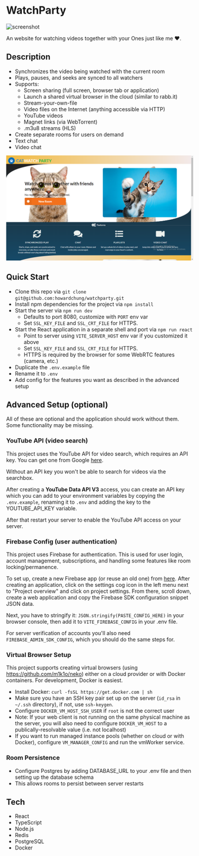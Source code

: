 # WatchParty

![screenshot](https://github.com/IndieDev2003/CatWatchParty/main/images/main.png)

An website for watching videos together with your Ones just like me ❤.

## Description

- Synchronizes the video being watched with the current room
- Plays, pauses, and seeks are synced to all watchers
- Supports:
  - Screen sharing (full screen, browser tab or application)
  - Launch a shared virtual browser in the cloud (similar to rabb.it)
  - Stream-your-own-file
  - Video files on the Internet (anything accessible via HTTP)
  - YouTube videos
  - Magnet links (via WebTorrent)
  - .m3u8 streams (HLS)
- Create separate rooms for users on demand
- Text chat
- Video chat

![screenshot](https://github.com/IndieDev2003/CatWatchParty/raw/main/images/main2.png)

## Quick Start

- Clone this repo via `git clone git@github.com:howardchung/watchparty.git`
- Install npm dependencies for the project via `npm install`
- Start the server via `npm run dev`
  - Defaults to port 8080, customize with `PORT` env var
  - Set `SSL_KEY_FILE` and `SSL_CRT_FILE` for HTTPS.
- Start the React application in a separate shell and port via `npm run react`
  - Point to server using `VITE_SERVER_HOST` env var if you customized it above
  - Set `SSL_KEY_FILE` and `SSL_CRT_FILE` for HTTPS.
  - HTTPS is required by the browser for some WebRTC features (camera, etc.)
- Duplicate the `.env.example` file
- Rename it to `.env`
- Add config for the features you want as described in the advanced setup

## Advanced Setup (optional)

All of these are optional and the application should work without them. Some functionality may be missing.

### YouTube API (video search)

This project uses the YouTube API for video search, which requires an API key. You can get one from Google [here](https://console.developers.google.com).

Without an API key you won't be able to search for videos via the searchbox.

After creating a **YouTube Data API V3** access, you can create an API key which you can add to your environment variables by copying the `.env.example`, renaming it to `.env` and adding the key to the YOUTUBE_API_KEY variable.

After that restart your server to enable the YouTube API access on your server.

### Firebase Config (user authentication)

This project uses Firebase for authentication. This is used for user login, account management, subscriptions, and handling some features like room locking/permanence.

To set up, create a new Firebase app (or reuse an old one) from [here](https://console.firebase.google.com/). After creating an application, click on the settings cog icon in the left menu next to "Project overview" and click on project settings. From there, scroll down, create a web application and copy the Firebase SDK configuration snippet JSON data.

Next, you have to stringify it: `JSON.stringify(PASTE_CONFIG_HERE)` in your browser console, then add it to `VITE_FIREBASE_CONFIG` in your .env file.

For server verification of accounts you'll also need `FIREBASE_ADMIN_SDK_CONFIG`, which you should do the same steps for.

### Virtual Browser Setup

This project supports creating virtual browsers (using https://github.com/m1k1o/neko) either on a cloud provider or with Docker containers. For development, Docker is easiest.

- Install Docker: `curl -fsSL https://get.docker.com | sh`
- Make sure you have an SSH key pair set up on the server (`id_rsa` in `~/.ssh` directory), if not, use `ssh-keygen`.
- Configure `DOCKER_VM_HOST_SSH_USER` if `root` is not the correct user
- Note: If your web client is not running on the same physical machine as the server, you will also need to configure `DOCKER_VM_HOST` to a publically-resolvable value (i.e. not localhost)
- If you want to run managed instance pools (whether on cloud or with Docker), configure `VM_MANAGER_CONFIG` and run the vmWorker service.

### Room Persistence

- Configure Postgres by adding DATABASE_URL to your .env file and then setting up the database schema
- This allows rooms to persist between server restarts

## Tech

- React
- TypeScript
- Node.js
- Redis
- PostgreSQL
- Docker
